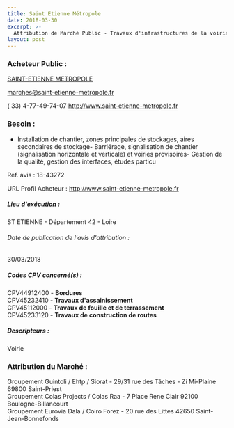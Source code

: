 ```yaml
---
title: Saint Etienne Métropole
date: 2018-03-30
excerpt: >-
  Attribution de Marché Public - Travaux d'infrastructures de la voirie et de la plateforme pour le prolongement de la 3ème ligne du tramway
layout: post
---
```


### Acheteur Public : 
<a href="/acheteur-137/siren-244200770"> SAINT-ETIENNE METROPOLE</a><br/>



marches@saint-etienne-metropole.fr

( 33) 4-77-49-74-07
http://www.saint-etienne-metropole.fr
### Besoin :

- Installation de chantier, zones principales de stockages, aires secondaires de stockage- Barriérage, signalisation de chantier (signalisation horizontale et verticale) et voiries provisoires- Gestion de la qualité, gestion des interfaces, études particu

Ref. avis : 18-43272

URL Profil Acheteur : http://www.saint-etienne-metropole.fr

##### Lieu d'exécution :

ST ETIENNE - Département 42 - Loire

###### Date de publication de l'avis d'attribution : 
30/03/2018

##### Codes CPV concerné(s) :
CPV44912400 - **Bordures** <br/>
CPV45232410 - **Travaux d'assainissement** <br/>
CPV45112000 - **Travaux de fouille et de terrassement** <br/>
CPV45233120 - **Travaux de construction de routes** <br/>

##### Descripteurs :
Voirie <br/>

### Attribution du Marché :
Groupement Guintoli / Ehtp / Siorat - 29/31 rue des Tâches - Zi Mi-Plaine 69800 Saint-Priest <br/>
Groupement Colas Projects / Colas Raa - 7 Place Rene Clair 92100 Boulogne-Billancourt <br/>
Groupement Eurovia Dala / Coiro Forez - 20 rue des Littes 42650 Saint-Jean-Bonnefonds <br/>
